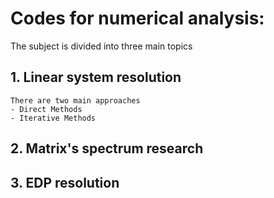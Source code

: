 # Codes for numerical analysis:
The subject is divided into three main topics

 ## 1. Linear system resolution
    There are two main approaches
    - Direct Methods
    - Iterative Methods
 ## 2. Matrix's spectrum research
 ## 3. EDP resolution